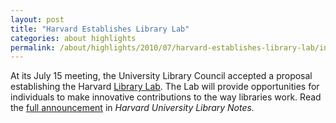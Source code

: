 ```yaml
---
layout: post
title: "Harvard Establishes Library Lab"
categories: about highlights
permalink: /about/highlights/2010/07/harvard-establishes-library-lab/index.html
---
```

<p>At its July 15 meeting, the University Library Council accepted a proposal establishing the Harvard <a href="../liblab">Library Lab</a>. The Lab will provide opportunities for individuals to make innovative contributions to the way libraries work. Read the <a href="http://publications.hul.harvard.edu/ln_1354/library-lab.html" target="_blank">full announcement</a> in <em>Harvard University Library Notes.</em></p>